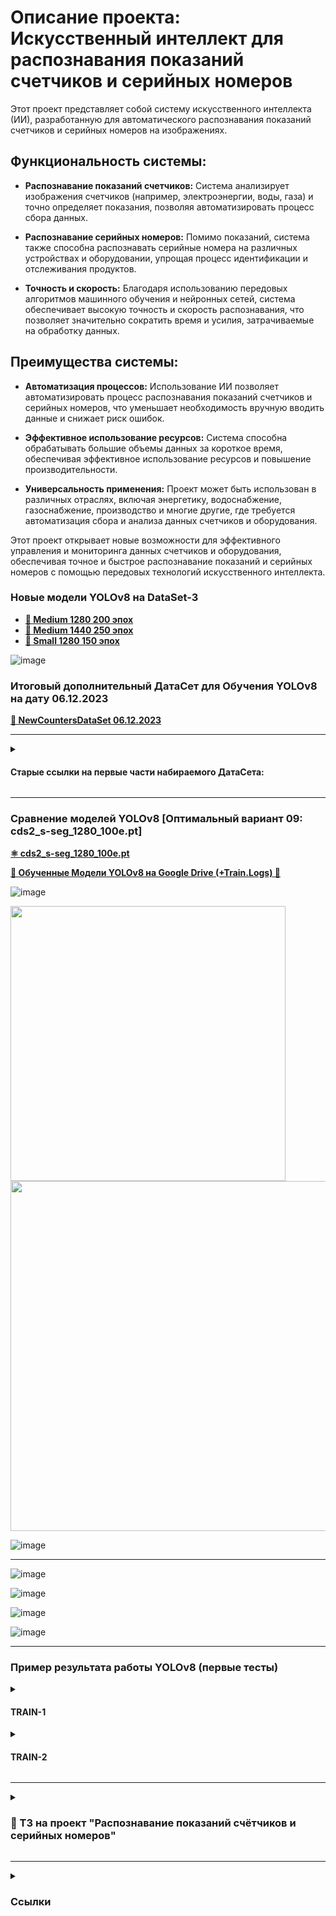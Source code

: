 # Описание проекта: Искусственный интеллект для распознавания показаний счетчиков и серийных номеров

Этот проект представляет собой систему искусственного интеллекта (ИИ), разработанную для автоматического распознавания показаний счетчиков и серийных номеров на изображениях.

## Функциональность системы:

- **Распознавание показаний счетчиков:** Система анализирует изображения счетчиков (например, электроэнергии, воды, газа) и точно определяет показания, позволяя автоматизировать процесс сбора данных.

- **Распознавание серийных номеров:** Помимо показаний, система также способна распознавать серийные номера на различных устройствах и оборудовании, упрощая процесс идентификации и отслеживания продуктов.

- **Точность и скорость:** Благодаря использованию передовых алгоритмов машинного обучения и нейронных сетей, система обеспечивает высокую точность и скорость распознавания, что позволяет значительно сократить время и усилия, затрачиваемые на обработку данных.

## Преимущества системы:

- **Автоматизация процессов:** Использование ИИ позволяет автоматизировать процесс распознавания показаний счетчиков и серийных номеров, что уменьшает необходимость вручную вводить данные и снижает риск ошибок.

- **Эффективное использование ресурсов:** Система способна обрабатывать большие объемы данных за короткое время, обеспечивая эффективное использование ресурсов и повышение производительности.

- **Универсальность применения:** Проект может быть использован в различных отраслях, включая энергетику, водоснабжение, газоснабжение, производство и многие другие, где требуется автоматизация сбора и анализа данных счетчиков и оборудования.

Этот проект открывает новые возможности для эффективного управления и мониторинга данных счетчиков и оборудования, обеспечивая точное и быстрое распознавание показаний и серийных номеров с помощью передовых технологий искусственного интеллекта.

### Новые модели YOLOv8 на DataSet-3
- **[💾 Medium 1280 200 эпох](https://drive.google.com/drive/folders/1Mp-tKrQd7t1gGNwS4wPjV968LLFWP-Z7?usp=sharing)**
- **[💾 Medium 1440 250 эпох](https://drive.google.com/drive/folders/1SBrDqFHxCpZwFpPm_k5y1ZEycn6L4AWm?usp=sharing)**
- **[💾 Small 1280 150 эпох](https://drive.google.com/drive/folders/1e3ZTxoIRzqvOHGRfhUvR_ZjQ-6hm-Fqj?usp=sharing)**

![image](https://github.com/alecseiterr/counters/assets/99917230/178aace1-1176-471f-9453-a14664c660d9)


### Итоговый дополнительный ДатаСет для Обучения YOLOv8 на дату 06.12.2023

**[📸 NewCountersDataSet 06.12.2023 ](https://drive.google.com/file/d/1rxSGicbctboRUbIGiCc01n3YcQcowzcf/view?usp=sharing)**

---

<details><summary><h4>Старые ссылки на первые части набираемого ДатаСета:</h4></summary>
<li>[DataSet-2 на 23.11.2023](https://drive.google.com/file/d/1I5DnyJalB5gC3_YY4ewWiugeCcaoFZtH/view?usp=sharing)</li>
<li>[DataSet-3 на 30.11.2023](https://drive.google.com/file/d/1upGKclAteu1MpEzLqbaGvmtTPIbS3oYm/view?usp=sharing)</li>
</p></details>

---
### Сравнение моделей YOLOv8 [Оптимальный вариант 09: cds2_s-seg_1280_100e.pt]

**[⚛️ cds2_s-seg_1280_100e.pt](https://drive.google.com/file/d/1BH3Gta5PLvJOkSwIEin8cvA9CAmlTVCC/view?usp=sharing)**

**[💾 Обученные Модели YOLOv8 на Google Drive (+Train.Logs) 💾](https://drive.google.com/drive/folders/1CqJ_nz3k6bfvA76meVZIVpBoR0s3QNeW?usp=sharing)**

![image](https://github.com/alecseiterr/counters/assets/99917230/10ce11cf-1852-4593-8d25-6b08e13e8294)

<img src="https://github.com/alecseiterr/counters/assets/99917230/1052eab6-fee4-4852-b10a-e2b4b2120b97" width=440>

<img src="https://github.com/alecseiterr/counters/assets/99917230/690396fa-b16a-4e4a-81d2-97f6b195978c" width=560>

![image](https://github.com/alecseiterr/counters/assets/99917230/9ed10a5a-acd8-4606-969c-a7edff509af8)

---

![image](https://github.com/alecseiterr/counters/assets/99917230/3a51bedd-501f-474d-bf9f-e0a31eda0432)

![image](https://github.com/alecseiterr/counters/assets/99917230/8ab5e59a-027c-4501-afee-ad5722ecccfd)


![image](https://github.com/alecseiterr/counters/assets/99917230/ef16745d-b55b-4e30-b516-85f09a8a23e6)

![image](https://github.com/alecseiterr/counters/assets/99917230/836e1f1d-b4ca-4369-afb4-8dcb0ab34d6b)

---

### Пример результата работы YOLOv8 (первые тесты)
<details><summary><h4>TRAIN-1</h4></summary>
<img src="https://github.com/alecseiterr/counters/assets/99917230/24878214-bdba-4982-8ad6-073adeb0dfbd" alt="image" />
</p></details>

<details><summary><h4>TRAIN-2</h4></summary>
<img src="https://github.com/alecseiterr/counters/assets/99917230/5126a9c6-1d18-4ea1-ae9c-67ed1f97be14" alt="image" />
</p></details>

---

<details><summary><h3>💾 ТЗ на проект "Распознавание показаний счётчиков и серийных номеров"</h3></summary><p>
<li>1. Введение Целью данного проекта является разработка системы для распознавания показаний счётчиков различных видов и серийных номеров этих счётчиков с использованием фотографий, полученных через Telegram Bot. Распознанные данные будут отправляться обратно пользователю,сверятся о отправляться в базу данных.</li><br>
	
<h4>2. Основные требования</h4>
<li>Разработать модель машинного обучения для распознавания показаний счётчиков и серийных номеров на фотографиях.
Создать Telegram Bot, интегрированный с моделью распознавания.</li>
<li>Бот должен быть способен обрабатывать фотографии счётчиков и извлекать из них числовые показания и серийные номера.
Проект должен быть способен работать с различными типами счётчиков и разными структурами серийных номеров.</li><br>

<h4>3. Описание процесса</h4>
<li>Пользователь делает фотографию счётчика с помощью смартфона и отправляет ее через Telegram Bot.</li>
<li>Telegram Bot получает фотографию и передает её на обработку модели распознавания.</li>
<li>Модель анализирует фотографию, извлекает числовые показания и серийный номер счётчика.</li>
<li>Полученные данные (показания и серийный номер) отправляются обратно пользователю через Telegram Bot.</li>
<li>Пользователь сверяет распознанные показания с реальными при необходимости корректирует.</li>
<li>Показания заносятся в базу данных с выгрузкой в файл.</li><br>

<h4>4. Требования к модели распознавания</h4>
<li>Модель должна быть обучена на достаточно большом и разнообразном датасете, чтобы достичь точности не менее 98%.</li>
<li>Модель должна поддерживать работу с различными структурами показаний счётчиков и серийных номеров.</li>
<li>Возможность переобучения модели на новых данных для улучшения качества распознавания.</li><br>

<h4>5. Требования к Telegram Bot</h4>
<li>Создать Telegram Bot, который будет интегрирован с моделью распознавания.</li>
<li>Бот должен уметь принимать фотографии от пользователей и передавать их на обработку модели.</li>
<li>После обработки моделью, бот должен отправить результаты (показания и серийный номер) пользователю.</li>
<li>Принимать скорректированные показания и вносить их в базу.</li><br>

<h4>6. Интеграция и развертывание</h4>
<li>Развернуть удаленный сервер для обработки фотографий и запуска модели распознавания.</li>
<li>Интегрировать модель и Telegram Bot на сервере для автоматической обработки запросов.</li><br>

<h4>Важное дополнение к техническому заданию</h4>
<li>1)	Предоставленного объема датасета не достаточно для достижения указанной точности в 98%. Также в датасете имеется малое количество фотографий счетчиков одного типа что не позволит обучить модель на для позиционирование серийного номера и показаний прибора. </li>
<li>2)	Нужна будет сборка сервера или аренда для работы бота.</li><br>

</p></details>

---

<details><summary><h3>Ссылки</h3></summary><p>
<li><strong><a href="">Google Colab Notebook</a></strong></li><br>
<img src="" alt="image" />
</p></details>
